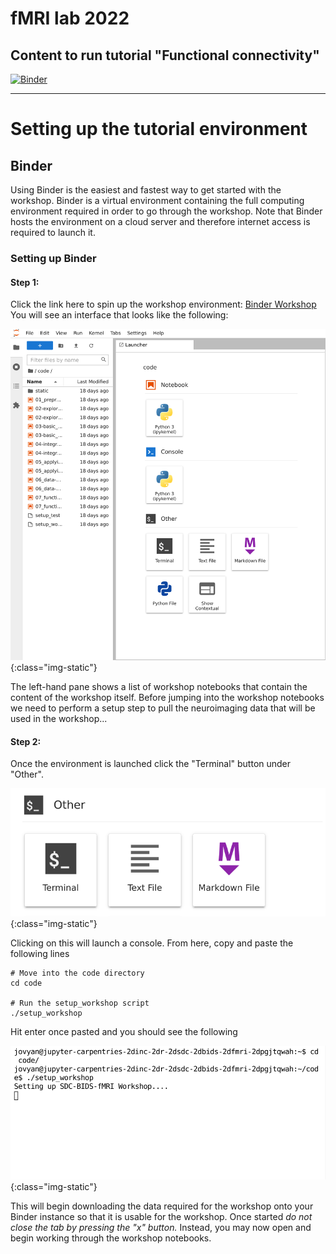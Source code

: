 # fMRI lab 2022

## Content to run tutorial "Functional connectivity"
[![Binder](https://mybinder.org/badge_logo.svg)](https://mybinder.org/v2/gh/dr-xenia/fmri_lab/HEAD)

---
# Setting up the tutorial environment

## Binder

Using Binder is the easiest and fastest way to get started with the workshop. Binder is a virtual environment containing the full computing environment required in order to go through the workshop. Note that Binder hosts the environment on a cloud server and therefore internet access is required to launch it.

### Setting up Binder

#### **Step 1**:

Click the link here to spin up the workshop environment: [Binder Workshop](https://mybinder.org/v2/gh/carpentries-incubator/SDC-BIDS-fMRI/gh-pages?urlpath=lab/tree/code)
You will see an interface that looks like the following:

![JupyterHub](./fig/jupyterhub.png){:class="img-static"}

The left-hand pane shows a list of workshop notebooks that contain the content of the workshop itself. Before jumping into the workshop notebooks we need to perform a setup step to pull the neuroimaging data that will be used in the workshop...

#### **Step 2**:

Once the environment is launched click the "Terminal" button under "Other". 

![JupyterHub Launch Terminal](./fig/terminal.png){:class="img-static"}

Clicking on this will launch a console. From here, copy and paste the following lines 

```{bash}
# Move into the code directory
cd code

# Run the setup_workshop script
./setup_workshop
```

Hit enter once pasted and you should see the following

![Console Filled](./fig/console_filled.png){:class="img-static"}

This will begin downloading the data required for the workshop onto your Binder instance so that it is usable for the workshop. Once started *do not close the tab by pressing the "x" button.* Instead, you may now open and begin working through the workshop notebooks.
